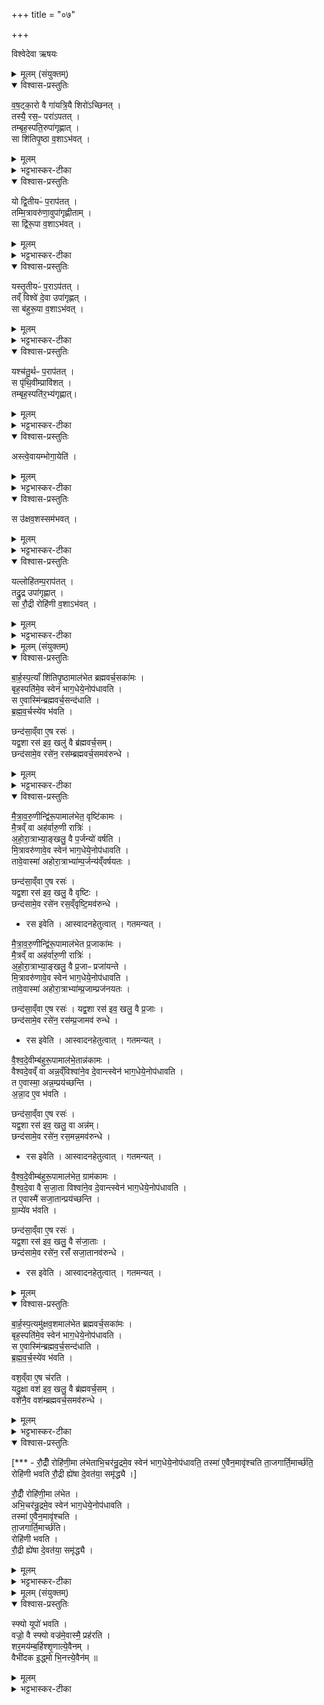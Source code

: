 +++
title = "०७"

+++

विश्वेदेवा ऋषयः


<details><summary>मूलम् (संयुक्तम्)</summary>

व॒ष॒ट्का॒रो वै गा॑यत्रि॒यै शिरो॑ऽच्छिन॒त्तस्यै॒ रस॒ᳶ परा॑ऽपत॒त्तम्बृह॒स्पति॒रुपा॑गृह्णा॒त्सा शि॑तिपृ॒ष्ठा व॒शाऽभ॑व॒द्यो द्वि॒तीयᳶ॑ प॒राप॑त॒त्तम्मि॒त्रावरु॑णा॒वुपा॑गृह्णीताँ॒ सा द्वि॑रू॒पा व॒शाऽभ॑व॒द्यस्तृ॒तीयᳶ॑ प॒राप॑त॒त्तव्ँ विश्वे॑ दे॒वा उपा॑गृह्ण॒न्त्सा ब॑हुरू॒पा व॒शाऽभ॑व॒द्यश्च॑तु॒र्थᳶ प॒राप॑त॒त्स पृ॑थि॒वीम्प्रावि॑श॒त्तम्बृह॒स्पति॑र॒भि (41)  अ॒गृ॒ह्णा॒दस्त्वे॒वायम्भोगा॒येति॒ स उ॑क्षव॒शस्सम॑भव॒द्यल्लोहि॑तम्प॒राप॑त॒त्तद्रु॒द्र उपा॑गृह्णा॒त्सा रौ॒द्री रोहि॑णी व॒शाऽभ॑वत् 
</details>

<details open><summary>विश्वास-प्रस्तुतिः</summary>

व॒ष॒ट्का॒रो वै गा॑यत्रि॒यै शिरो॑ऽच्छिनत् ।  
तस्यै॒ रस॒ᳶ परा॑ऽपतत् ।   
तम्बृह॒स्पति॒रुपा॑गृह्णात् ।  
सा शि॑तिपृ॒ष्ठा व॒शाऽभ॑वत् ।   
</details>

<details><summary>मूलम्</summary>

व॒ष॒ट्का॒रो वै गा॑यत्रि॒यै शिरो॑ऽच्छिनत् ।  
तस्यै॒ रस॒ᳶ परा॑ऽपतत् ।   
तम्बृह॒स्पति॒रुपा॑गृह्णात् ।  
सा शि॑तिपृ॒ष्ठा व॒शाऽभ॑वत् ।   
</details>

<details><summary>भट्टभास्कर-टीका</summary>

1वषट्कार इत्यादि ॥ रसः शरीरस्थं जलम् । शितिपृष्ठादिवशान्तानामुत्पत्तिरुच्यते ।
शितिपृष्ठा । उक्तमुत्तरपदप्रकृतिस्वरत्वम् ।
</details>

<details open><summary>विश्वास-प्रस्तुतिः</summary>

यो द्वि॒तीयᳶ॑ प॒राप॑तत् ।   
तम्मि॒त्रावरु॑णा॒वुपा॑गृह्णीताम् ।  
सा द्वि॑रू॒पा व॒शाऽभ॑वत् ।  
</details>

<details><summary>मूलम्</summary>

यो द्वि॒तीयᳶ॑ प॒राप॑तत् ।   
तम्मि॒त्रावरु॑णा॒वुपा॑गृह्णीताम् ।  
सा द्वि॑रू॒पा व॒शाऽभ॑वत् ।  
</details>

<details><summary>भट्टभास्कर-टीका</summary>

यो द्वितीयः परापतदिति । 'यद्वृत्तान्नित्यम्' इति निघाते प्रतिषिद्धे, 'उदात्तवता तिङा' इति समासः । द्विरूपा शुक्लकृष्णा वे[ष्णैवे]ति केचित्।
</details>

<details open><summary>विश्वास-प्रस्तुतिः</summary>

यस्तृ॒तीयᳶ॑  प॒राऽप॑तत् ।  
तव्ँ विश्वे॑ दे॒वा उपा॑गृह्णत् ।  
सा ब॑हुरू॒पा व॒शाऽभ॑वत् ।   
</details>

<details><summary>मूलम्</summary>

यस्तृ॒तीयᳶ॑  प॒राऽप॑तत् ।  
तव्ँ विश्वे॑ दे॒वा उपा॑गृह्णत् ।  
सा ब॑हुरू॒पा व॒शाऽभ॑वत् ।   
</details>

<details><summary>भट्टभास्कर-टीका</summary>

। निरुदकादित्वादुत्तरपदान्तोदात्तत्वम् । बहुरूपा । 'बहोर्नञ्वत्' इत्युत्तरपदान्तोदात्तत्वम् ।
</details>

<details open><summary>विश्वास-प्रस्तुतिः</summary>

यश्च॑तु॒र्थᳶ प॒राप॑तत् ।  
स पृ॑थि॒वीम्प्रावि॑शत् ।   
तम्बृह॒स्पति॑र॒भ्य॑गृह्णात्।  
</details>

<details><summary>मूलम्</summary>

यश्च॑तु॒र्थᳶ प॒राप॑तत् ।  
स पृ॑थि॒वीम्प्रावि॑शत् ।   
तम्बृह॒स्पति॑र॒भ्य॑गृह्णात्।  
</details>

<details><summary>भट्टभास्कर-टीका</summary>

अभ्यगृह्णादिति । निर्गमनकाल एव ग्रहणमुपग्रहणम् । निर्गत्य भूमौ प्रविष्टस्य उपरिग्रहणमभिग्रहणम् ।
</details>

<details open><summary>विश्वास-प्रस्तुतिः</summary>

अस्त्वे॒वायम्भोगा॒येति॑ ।
</details>

<details><summary>मूलम्</summary>

अस्त्वे॒वायम्भोगा॒येति॑ ।
</details>

<details><summary>भट्टभास्कर-टीका</summary>

अस्त्वेवेति । अयं मम भोगायैवास्तु वृधा भूमौ सङ्क्रान्तो मा भूदिति ।
</details>

<details open><summary>विश्वास-प्रस्तुतिः</summary>

स उ॑क्षव॒शस्सम॑भवत् ।  
</details>

<details><summary>मूलम्</summary>

स उ॑क्षव॒शस्सम॑भवत् ।  
</details>

<details><summary>भट्टभास्कर-टीका</summary>

उक्षवश इति । उक्षा चासौ वशश्चेत्युक्षवशः । यथेष्टचारी वशः । मोघरेता इत्यन्ये । प्रजननाशक्त इत्यन्ये ।
</details>

<details open><summary>विश्वास-प्रस्तुतिः</summary>

यल्लोहि॑तम्प॒राप॑तत् ।  
तद्रु॒द्र उपा॑गृह्णात् ।  
सा रौ॒द्री रोहि॑णी व॒शाऽभ॑वत् ।
</details>

<details><summary>मूलम्</summary>

यल्लोहि॑तम्प॒राप॑तत् ।  
तद्रु॒द्र उपा॑गृह्णात् ।  
सा रौ॒द्री रोहि॑णी व॒शाऽभ॑वत् ।
</details>

<details><summary>भट्टभास्कर-टीका</summary>

या गर्भं ध्वंसयन्ती स्वैरं चरति सा वशा । रोहिणी लोहितवर्णा । 'वर्णादनुदात्तात्' इति ङीप् ॥
</details>



<details><summary>मूलम् (संयुक्तम्)</summary>

बार्हस्प॒त्याँ शि॑तिपृ॒ष्ठामाल॑भेत ब्रह्मवर्च॒सका॑मो॒ बृह॒स्पति॑मे॒व स्वेन॑ भाग॒धेये॒नोप॑धावति॒ स ए॒वास्मि॑न्ब्रह्मवर्च॒सन्द॑धाति ब्रह्मवर्च॒स्ये॑व भ॑वति॒ छन्द॑सा॒व्ँवा ए॒ष रसो॒ यद्व॒शा रस॑ इव॒ खलु॑ (42)  वै ब्र॑ह्मवर्च॒सञ्छन्द॑सामे॒व रसे॑न॒ रस॑म्ब्रह्मवर्च॒समव॑रुन्धे मैत्रावरु॒णीन्द्वि॑रू॒पामाल॑भेत॒ वृष्टि॑कामो मै॒त्रव्ँ वा अह॑र्वारु॒णी रात्रि॑रहोरा॒त्राभ्या॒ङ्खलु॒ वै प॒र्जन्यो॑ वर्षति मि॒त्रावरु॑णावे॒व स्वेन॑ भाग॒धेये॒नोप॑धावति॒  तावे॒वास्मा॑ अहोरा॒त्राभ्या॑म्प॒र्जन्य॑व्ँवर्षयत॒श्छन्द॑सा॒व्ँवा ए॒ष रसो॒ यद्व॒शा रस॑ इव॒ खलु॒ वै वृष्टि॒श्छन्द॑सामे॒व रसे॑न (43) रस॒व्ँवृष्टि॒मव॑रुन्धे मैत्रावरु॒णीन्द्वि॑रू॒पामाल॑भेत प्र॒जाका॑मो मै॒त्रव्ँ वा अह॑र्वारु॒णी रात्रि॑रहोरा॒त्राभ्या॒ङ्खलु॒ वै प्र॒जाᳶ प्रजा॑यन्ते मि॒त्रावरु॑णावे॒व स्वेन॑ भाग॒धेये॒नोप॑धावति॒  तावे॒वास्मा॑ अहोरा॒त्राभ्या॑म्प्र॒जाम्प्रज॑नयत॒श्छन्द॑सा॒व्ँवा ए॒ष रसो॒ यद्व॒शा रस॑ इव॒ खलु॒ वै प्र॒जा छन्द॑सामे॒व रसे॑न॒ रस॑म्प्र॒जामव॑ (44) रु॒न्धे॒ वै॒श्व॒दे॒वीम्ब॑हुरू॒पामाल॑भे॒तान्न॑कामो वैश्वदे॒वव्ँ वा अन्न॒व्ँविश्वा॑ने॒व दे॒वान्त्स्वेन॑ भाग॒धेये॒नोप॑धावति॒ त ए॒वास्मा॒ अन्न॒म्प्रय॑च्छन्त्यन्ना॒द ए॒व भ॑वति॒ छन्द॑सा॒व्ँवा ए॒ष रसो॒ यद्व॒शा रस॑ इव॒ खलु॒ वा अन्न॒ञ्छन्द॑सामे॒व रसे॑न॒ रस॒मन्न॒मव॑रुन्धे वैश्वदे॒वीम्ब॑हुरू॒पामाल॑भेत॒ ग्राम॑कामो वैश्वदे॒वा वै (45)  स॒जा॒ता विश्वा॑ने॒व दे॒वान्त्स्वेन॑ भाग॒धेये॒नोप॑धावति॒ त ए॒वास्मै॑ सजा॒तान्प्रय॑च्छन्ति ग्रा॒म्ये॑व भ॑वति॒ छन्द॑सा॒व्ँवा ए॒ष रसो॒ यद्व॒शा रस॑ इव॒ खलु॒ वै स॑जा॒ताश्छन्द॑सामे॒व रसे॑न॒ रसँ॑ सजा॒तानव॑रुन्धे बार्हस्प॒त्यमु॑क्षव॒शमाल॑भेत ब्रह्मवर्च॒सका॑मो॒ बृह॒स्पति॑मे॒व स्वेन॑ भाग॒धेये॒नोप॑धाव॒ति स ए॒वास्मि॑न्ब्रह्मवर्च॒सम् (46)  द॒धा॒ति॒ ब्र॒ह्म॒व॒र्च॒स्ये॑व भ॑वति॒ वश॒व्ँवा ए॒ष च॑रति॒ यदु॒क्षा वश॑ इव॒ खलु॒ वै ब्र॑ह्मवर्च॒सव्ँ वशे॑नै॒व वश॑म्ब्रह्मवर्च॒समव॑रुन्धे रौ॒द्रीँ रोहि॑णी॒मा ल॑भेताभि॒चर॑न्रु॒द्रमे॒व स्वेन॑ भाग॒धेये॒नोप॑धावति॒  तस्मा॑ ए॒वैन॒मावृ॑श्चति ता॒जगार्ति॒मार्च्छ॑ति॒ रोहि॑णी भवति रौ॒द्री ह्ये॑षा दे॒वत॑या॒ समृ॑द्ध्यै 
</details>

<details open><summary>विश्वास-प्रस्तुतिः</summary>

बा॒र्ह॒स्प॒त्याँ शि॑तिपृ॒ष्ठामाल॑भेत ब्रह्मवर्च॒सका॑मः ।  
बृह॒स्पति॑मे॒व स्वेन॑ भाग॒धेये॒नोप॑धावति ।   
स ए॒वास्मि॑न्ब्रह्मवर्च॒सन्द॑धाति ।  
ब्र॒ह्म॒व॒र्चस्ये॑व भ॑वति ।   

छन्द॑सा॒व्ँवा ए॒ष रसः॑ ।  
यद्व॒शा रस॑ इव॒ खलु॑ वै ब्र॑ह्मवर्च॒सम्।  
छन्द॑सामे॒व रसे॑न॒ रस॑म्ब्रह्मवर्च॒समव॑रुन्धे ।  
</details>

<details><summary>मूलम्</summary>

बा॒र्ह॒स्प॒त्याँ शि॑तिपृ॒ष्ठामाल॑भेत ब्रह्मवर्च॒सका॑मः ।  
बृह॒स्पति॑मे॒व स्वेन॑ भाग॒धेये॒नोप॑धावति ।   
स ए॒वास्मि॑न्ब्रह्मवर्च॒सन्द॑धाति ।  
ब्र॒ह्म॒व॒र्चस्ये॑व भ॑वति ।   

छन्द॑सा॒व्ँवा ए॒ष रसः॑ ।  
यद्व॒शा रस॑ इव॒ खलु॑ वै ब्र॑ह्मवर्च॒सम्।  
छन्द॑सामे॒व रसे॑न॒ रस॑म्ब्रह्मवर्च॒समव॑रुन्धे ।  
</details>

<details><summary>भट्टभास्कर-टीका</summary>

2अथ शितिपृष्ठादीनां विधानं - बार्हस्पत्यामिति ॥ गायत्र्यास्सर्वछन्दोयोनित्वात् छन्दसामित्युक्तम् । रस इवेति । आस्वादनहेतुत्वात् । गतमन्यत् ।
</details>

<details open><summary>विश्वास-प्रस्तुतिः</summary>

मै॒त्रा॒व॒रु॒णीन्द्वि॑रू॒पामाल॑भेत॒ वृष्टि॑कामः ।  
मै॒त्रव्ँ वा अह॑र्वारु॒णी रात्रिः॑ ।  
अ॒हो॒रा॒त्राभ्या॒ङ्खलु॒ वै प॒र्जन्यो॑ वर्षति  ।  
मि॒त्रावरु॑णावे॒व स्वेन॑ भाग॒धेये॒नोप॑धावति ।   
तावे॒वास्मा॑ अहोरा॒त्राभ्या॑म्प॒र्जन्य॑व्ँवर्षयतः ।   

छन्द॑सा॒व्ँवा ए॒ष रसः॑  ।   
यद्व॒शा रस॑ इव॒ खलु॒ वै वृष्टिः ।   
छन्द॑सामे॒व रसे॑न रस॒व्ँवृष्टि॒मव॑रुन्धे ।   

- रस इवेति । आस्वादनहेतुत्वात् । गतमन्यत् ।

मै॒त्रा॒व॒रु॒णीन्द्वि॑रू॒पामाल॑भेत प्र॒जाका॑मः ।  
मै॒त्रव्ँ वा अह॑र्वारु॒णी रात्रिः॑ ।  
अ॒हो॒रा॒त्राभ्या॒ङ्खलु॒ वै प्र॒जाᳶ प्रजा॑यन्ते ।  
मि॒त्रावरु॑णावे॒व स्वेन॑ भाग॒धेये॒नोप॑धावति ।  
तावे॒वास्मा॑  अहोरा॒त्राभ्या॑म्प्र॒जाम्प्रज॑नयतः ।  

छन्द॑सा॒व्ँवा  ए॒ष रसः॑  ।
यद्व॒शा रस॑ इव॒ खलु॒ वै प्र॒जाः ।  
छन्द॑सामे॒व रसे॑न॒ रस॑म्प्र॒जामव॑ रुन्धे ।  

- रस इवेति । आस्वादनहेतुत्वात् । गतमन्यत् ।


वै॒श्व॒दे॒वीम्ब॑हुरू॒पामाल॑भे॒तान्न॑कामः ।  
वैश्वदे॒वव्ँ वा अन्न॒व्ँविश्वा॑ने॒व दे॒वान्त्स्वेन॑ भाग॒धेये॒नोप॑धावति ।  
त ए॒वास्मा॒ अन्न॒म्प्रय॑च्छन्ति ।  
अ॒न्ना॒द ए॒व भ॑वति ।  

छन्द॑सा॒व्ँवा ए॒ष रसः॑ ।  
यद्व॒शा रस॑ इव॒ खलु॒ वा अन्न॑म्।  
छन्द॑सामे॒व रसे॑न॒ रस॒मन्न॒मव॑रुन्धे ।  

- रस इवेति । आस्वादनहेतुत्वात् । गतमन्यत् ।

वै॒श्व॒दे॒वीम्ब॑हुरू॒पामाल॑भेत॒ ग्राम॑कामः ।  
वै॒श्व॒दे॒वा वै स॒जा॒ता विश्वा॑ने॒व दे॒वान्त्स्वेन॑ भाग॒धेये॒नोप॑धावति ।  
त ए॒वास्मै॑ सजा॒तान्प्रय॑च्छन्ति ।  
ग्रा॒म्ये॑व भ॑वति ।  

छन्द॑सा॒व्ँवा ए॒ष  रसः॑  ।  
यद्व॒शा रस॑ इव॒ खलु॒ वै स॑जा॒ताः ।  
छन्द॑सामे॒व रसे॑न॒ रसँ॑ सजा॒तानव॑रुन्धे ।

- रस इवेति । आस्वादनहेतुत्वात् । गतमन्यत् ।
</details>

<details><summary>मूलम्</summary>

मै॒त्रा॒व॒रु॒णीन्द्वि॑रू॒पामाल॑भेत॒ वृष्टि॑कामः ।  
मै॒त्रव्ँ वा अह॑र्वारु॒णी रात्रिः॑ ।  
अ॒हो॒रा॒त्राभ्या॒ङ्खलु॒ वै प॒र्जन्यो॑ वर्षति  ।  
मि॒त्रावरु॑णावे॒व स्वेन॑ भाग॒धेये॒नोप॑धावति ।   
तावे॒वास्मा॑ अहोरा॒त्राभ्या॑म्प॒र्जन्य॑व्ँवर्षयतः ।   

छन्द॑सा॒व्ँवा ए॒ष रसः॑  ।   
यद्व॒शा रस॑ इव॒ खलु॒ वै वृष्टिः ।   
छन्द॑सामे॒व रसे॑न रस॒व्ँवृष्टि॒मव॑रुन्धे ।   

- रस इवेति । आस्वादनहेतुत्वात् । गतमन्यत् ।

मै॒त्रा॒व॒रु॒णीन्द्वि॑रू॒पामाल॑भेत प्र॒जाका॑मः ।  
मै॒त्रव्ँ वा अह॑र्वारु॒णी रात्रिः॑ ।  
अ॒हो॒रा॒त्राभ्या॒ङ्खलु॒ वै प्र॒जाᳶ प्रजा॑यन्ते ।  
मि॒त्रावरु॑णावे॒व स्वेन॑ भाग॒धेये॒नोप॑धावति ।  
तावे॒वास्मा॑  अहोरा॒त्राभ्या॑म्प्र॒जाम्प्रज॑नयतः ।  

छन्द॑सा॒व्ँवा  ए॒ष रसः॑  ।
यद्व॒शा रस॑ इव॒ खलु॒ वै प्र॒जाः ।  
छन्द॑सामे॒व रसे॑न॒ रस॑म्प्र॒जामव॑ रुन्धे ।  

- रस इवेति । आस्वादनहेतुत्वात् । गतमन्यत् ।


वै॒श्व॒दे॒वीम्ब॑हुरू॒पामाल॑भे॒तान्न॑कामः ।  
वैश्वदे॒वव्ँ वा अन्न॒व्ँविश्वा॑ने॒व दे॒वान्त्स्वेन॑ भाग॒धेये॒नोप॑धावति ।  
त ए॒वास्मा॒ अन्न॒म्प्रय॑च्छन्ति ।  
अ॒न्ना॒द ए॒व भ॑वति ।  

छन्द॑सा॒व्ँवा ए॒ष रसः॑ ।  
यद्व॒शा रस॑ इव॒ खलु॒ वा अन्न॑म्।  
छन्द॑सामे॒व रसे॑न॒ रस॒मन्न॒मव॑रुन्धे ।  

- रस इवेति । आस्वादनहेतुत्वात् । गतमन्यत् ।

वै॒श्व॒दे॒वीम्ब॑हुरू॒पामाल॑भेत॒ ग्राम॑कामः ।  
वै॒श्व॒दे॒वा वै स॒जा॒ता विश्वा॑ने॒व दे॒वान्त्स्वेन॑ भाग॒धेये॒नोप॑धावति ।  
त ए॒वास्मै॑ सजा॒तान्प्रय॑च्छन्ति ।  
ग्रा॒म्ये॑व भ॑वति ।  

छन्द॑सा॒व्ँवा ए॒ष  रसः॑  ।  
यद्व॒शा रस॑ इव॒ खलु॒ वै स॑जा॒ताः ।  
छन्द॑सामे॒व रसे॑न॒ रसँ॑ सजा॒तानव॑रुन्धे ।

- रस इवेति । आस्वादनहेतुत्वात् । गतमन्यत् ।
</details>

<details open><summary>विश्वास-प्रस्तुतिः</summary>

बा॒र्ह॒स्प॒त्यमु॑क्षव॒शमाल॑भेत ब्रह्मवर्च॒सका॑मः ।   
बृह॒स्पति॑मे॒व स्वेन॑ भाग॒धेये॒नोप॑धावति ।  
स ए॒वास्मि॑न्ब्रह्मव॒र्च॒सन्द॑धाति ।  
ब्र॒ह्म॒व॒र्च॒स्ये॑व भ॑वति ।  

वश॒व्ँवा ए॒ष च॑रति ।  
यदु॒क्षा वश॑ इव॒ खलु॒ वै ब्र॑ह्मवर्च॒सम् ।   
वशे॑नै॒व वश॑म्ब्रह्मवर्च॒समव॑रुन्धे ।
</details>

<details><summary>मूलम्</summary>

बा॒र्ह॒स्प॒त्यमु॑क्षव॒शमाल॑भेत ब्रह्मवर्च॒सका॑मः ।   
बृह॒स्पति॑मे॒व स्वेन॑ भाग॒धेये॒नोप॑धावति ।  
स ए॒वास्मि॑न्ब्रह्मव॒र्च॒सन्द॑धाति ।  
ब्र॒ह्म॒व॒र्च॒स्ये॑व भ॑वति ।  

वश॒व्ँवा ए॒ष च॑रति ।  
यदु॒क्षा वश॑ इव॒ खलु॒ वै ब्र॑ह्मवर्च॒सम् ।   
वशे॑नै॒व वश॑म्ब्रह्मवर्च॒समव॑रुन्धे ।
</details>

<details><summary>भट्टभास्कर-टीका</summary>

वश इवेति । वश इन्द्रियसंयमः । तद्धेतुत्वात्ताच्छब्द्यम् ॥
</details>

<details open><summary>विश्वास-प्रस्तुतिः</summary>

[*** -  रौ॒द्रीँ रोहि॑णी॒मा ल॑भेताभि॒चर॑न्रु॒द्रमे॒व स्वेन॑ भाग॒धेये॒नोप॑धावति॒ तस्मा॑ ए॒वैन॒मावृ॑श्चति ता॒जगार्ति॒मार्च्छ॑ति॒ रोहि॑णी भवति रौ॒द्री ह्ये॑षा दे॒वत॑या॒ समृ॑द्ध्यै ।]

रौ॒द्रीँ रोहि॑णी॒मा ल॑भेत ।  
अभि॒चर॑न्रु॒द्रमे॒व स्वेन॑ भाग॒धेये॒नोप॑धावति ।  
तस्मा॑ ए॒वैन॒मावृ॑श्चति ।  
ता॒जगार्ति॒मार्च्छ॑ति।  
रोहि॑णी भवति ।  
रौ॒द्री ह्ये॑षा दे॒वत॑या॒ समृ॑द्ध्यै ।  
</details>

<details><summary>मूलम्</summary>

[*** -  रौ॒द्रीँ रोहि॑णी॒मा ल॑भेताभि॒चर॑न्रु॒द्रमे॒व स्वेन॑ भाग॒धेये॒नोप॑धावति॒ तस्मा॑ ए॒वैन॒मावृ॑श्चति ता॒जगार्ति॒मार्च्छ॑ति॒ रोहि॑णी भवति रौ॒द्री ह्ये॑षा दे॒वत॑या॒ समृ॑द्ध्यै ।]

रौ॒द्रीँ रोहि॑णी॒मा ल॑भेत ।  
अभि॒चर॑न्रु॒द्रमे॒व स्वेन॑ भाग॒धेये॒नोप॑धावति ।  
तस्मा॑ ए॒वैन॒मावृ॑श्चति ।  
ता॒जगार्ति॒मार्च्छ॑ति।  
रोहि॑णी भवति ।  
रौ॒द्री ह्ये॑षा दे॒वत॑या॒ समृ॑द्ध्यै ।  
</details>

<details><summary>भट्टभास्कर-टीका</summary>

3रौद्रीमित्यादि ॥ गतम् ॥
</details>



<details><summary>मूलम् (संयुक्तम्)</summary>

स्फ्यो यूपो॑ भवति॒ वज्रो॒ वै स्फ्यो वज्र॑मे॒वास्मै॒ प्रह॑रति शर॒मय॑म्ब॒र्हिश्शृ॒णात्ये॒वैन॒व्ँवैभी॑दक इ॒द्ध्मो भि॒नत्त्ये॒वैन॑म् ॥ (47)  
</details>

<details open><summary>विश्वास-प्रस्तुतिः</summary>

स्फ्यो यूपो॑ भवति ।  
वज्रो॒ वै स्फ्यो वज्र॑मे॒वास्मै॒ प्रह॑रति ।   
शर॒मय॑म्ब॒र्हिश्शृ॒णात्ये॒वैनम् ।  
वैभी॑दक इ॒द्ध्मो भि॒नत्त्ये॒वैन॑म् ॥
</details>

<details><summary>मूलम्</summary>

स्फ्यो यूपो॑ भवति ।  
वज्रो॒ वै स्फ्यो वज्र॑मे॒वास्मै॒ प्रह॑रति ।   
शर॒मय॑म्ब॒र्हिश्शृ॒णात्ये॒वैनम् ।  
वैभी॑दक इ॒द्ध्मो भि॒नत्त्ये॒वैन॑म् ॥
</details>

<details><summary>भट्टभास्कर-टीका</summary>

4स्फ्य इत्यादि ॥ व्याख्यातम् ॥

- स्फ्य इति ॥ स्फ्याकृतिर्यूपः कार्यः स्फ्य एव वा यूपः कार्यः । तदानीमन्येन स्फ्यकार्यं कुर्यात् ।
-  शरमयमिति । 'नित्यं वृद्धशिरादिभ्यः' इति विकारे मयट् । शरोपि पङ्कतृणविशेषः तत्पर्णमयं भवति । शॄ हिंसायाम्, 'पुंसि संज्ञायां घः' ।
-  वैभीदक इति । 'पलाशादिभ्यो वा' इत्यण् । विभीदकोऽक्षद्रुमः । विभिनत्तीति विभीदः, ततस्संज्ञायां कन्, पृषोदरादित्वाद्दीर्घत्वम् ॥

इति द्वितीये प्रथमे सप्तमोनुवाकः ॥
</details>
